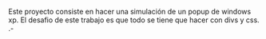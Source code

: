 Este proyecto consiste en hacer una simulación de un popup de windows xp.
El desafio de este trabajo es que todo se tiene que hacer con divs y css.
.-
